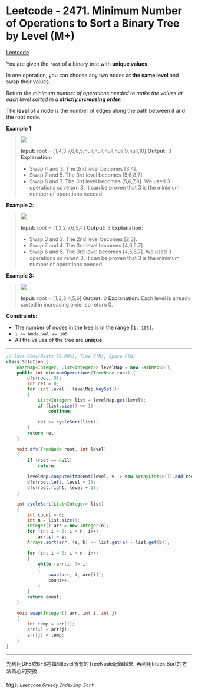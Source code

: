 # Leetcode - 2471. Minimum Number of Operations to Sort a Binary Tree by Level (M+)

[Leetcode](https://leetcode.com/problems/minimum-number-of-operations-to-sort-a-binary-tree-by-level/)

You are given the `root` of a binary tree with **unique values**.

In one operation, you can choose any two nodes **at the same level** and swap their values.

Return _the minimum number of operations needed to make the values at each level sorted in a **strictly increasing order**_.

The **level** of a node is the number of edges along the path between it and the root node.

**Example 1:**

> ![](https://assets.leetcode.com/uploads/2022/09/18/image-20220918174006-2.png)
> 
> **Input:** root = [1,4,3,7,6,8,5,null,null,null,null,9,null,10]
> **Output:** 3
> **Explanation:**
> - Swap 4 and 3. The 2nd level becomes [3,4].
> - Swap 7 and 5. The 3rd level becomes [5,6,8,7].
> - Swap 8 and 7. The 3rd level becomes [5,6,7,8].
> We used 3 operations so return 3.
> It can be proven that 3 is the minimum number of operations needed.

**Example 2:**

> ![](https://assets.leetcode.com/uploads/2022/09/18/image-20220918174026-3.png)
> 
> **Input:** root = [1,3,2,7,6,5,4]
> **Output:** 3
> **Explanation:**
> - Swap 3 and 2. The 2nd level becomes [2,3].
> - Swap 7 and 4. The 3rd level becomes [4,6,5,7].
> - Swap 6 and 5. The 3rd level becomes [4,5,6,7].
> We used 3 operations so return 3.
> It can be proven that 3 is the minimum number of operations needed.

**Example 3:**

> ![](https://assets.leetcode.com/uploads/2022/09/18/image-20220918174052-4.png)
> 
> **Input:** root = [1,2,3,4,5,6]
> **Output:** 0
> **Explanation:** Each level is already sorted in increasing order so return 0.

**Constraints:**

-   The number of nodes in the tree is in the range `[1, 105]`.
-   `1 <= Node.val <= 105`
-   All the values of the tree are **unique**.

---
```java
// Java 66ms(Beats 50.00%), Time O(N), Space O(N)
class Solution {
    HashMap<Integer, List<Integer>> levelMap = new HashMap<>();
    public int minimumOperations(TreeNode root) {
        dfs(root, 0);
        int ret = 0;
        for (int level : levelMap.keySet())
        {
            List<Integer> list = levelMap.get(level);
            if (list.size() <= 1)
                continue;
                
            ret += cycleSort(list);
        }
        return ret;
    }

    void dfs(TreeNode root, int level)
    {
        if (root == null)
            return;
        
        levelMap.computeIfAbsent(level, v -> new ArrayList<>()).add(root.val);
        dfs(root.left, level + 1);
        dfs(root.right, level + 1);
    }

    int cycleSort(List<Integer> list)
    {
        int count = 0;
        int n = list.size();
        Integer[] arr = new Integer[n];
        for (int i = 0; i < n; i++)
            arr[i] = i;
        Arrays.sort(arr, (a, b) -> list.get(a) - list.get(b));

        for (int i = 0; i < n; i++)
        {
            while (arr[i] != i)
            {
                swap(arr, i, arr[i]);
                count++;
            }
        }
        return count;
    }

    void swap(Integer[] arr, int i, int j)
    {
        int temp = arr[i];
        arr[i] = arr[j];
        arr[j] = temp;
    }
}
```
---

先利用DFS或BFS將每個level所有的TreeNode記錄起來,
再利用Index Sort的方法貪心的交換

###### tags: `Leetcode` `Greedy` `Indexing Sort`